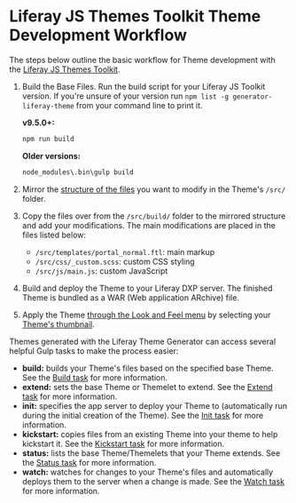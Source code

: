 # Liferay JS Themes Toolkit Theme Development Workflow

The steps below outline the basic workflow for Theme development with the [Liferay JS Themes Toolkit](./installing-the-theme-generator.md).

1. Build the Base Files. Run the build script for your Liferay JS Toolkit version. If you're unsure of your version run `npm list -g generator-liferay-theme` from your command line to print it.

    **v9.5.0+:**

    ```bash
    npm run build
    ```

    **Older versions:**

    ```bash
    node_modules\.bin\gulp build
    ```

1. Mirror the [structure of the files](./theme-anatomy.md) you want to modify in the Theme's `/src/` folder.

1. Copy the files over from the `/src/build/` folder to the mirrored structure and add your modifications. The main modifications are placed in the files listed below:

    * `/src/templates/portal_normal.ftl`: main markup
    * `/src/css/_custom.scss`: custom CSS styling
    * `/src/js/main.js`: custom JavaScript

1. Build and deploy the Theme to your Liferay DXP server. The finished Theme is bundled as a WAR (Web application ARchive) file.

1. Apply the Theme [through the Look and Feel menu](../../../../getting-started/changing-your-sites-appearance.md#change-your-sites-theme) by selecting your [Theme's thumbnail](../../developing-themes/customizing-configuration-settings/creating-a-thumbnail-preview.md).

<!-- Add note back once Developer mode docs are ported
```note::
  While developing your Theme, we recommend that you enable `Developer Mode <./using-developer-mode-with-themes.md>`_. This un-minifies JavaScript files and disables caching for CSS and FreeMarker template files, making the debugging process much easier.
```
-->

Themes generated with the Liferay Theme Generator can access several helpful Gulp tasks to make the process easier:

* **build:** builds your Theme's files based on the specified base Theme. See the [Build task](./running-theme-tasks/building-themes.md) for more information.
* **extend:** sets the base Theme or Themelet to extend. See the [Extend task](./running-theme-tasks/changing-the-base-theme.md) for more information.
* **init:** specifies the app server to deploy your Theme to (automatically run during the initial creation of the Theme). See the [Init task](./running-theme-tasks/configuring-your-themes-app-server.md) for more information.
* **kickstart:** copies files from an existing Theme into your theme to help kickstart it. See the [Kickstart task](./running-theme-tasks/copying-an-existing-themes-files.md) for more information.
* **status:** lists the base Theme/Themelets that your Theme extends. See the [Status task](./running-theme-tasks/listing-your-themes-extensions.md) for more information.
* **watch:** watches for changes to your Theme's files and automatically deploys them to the server when a change is made. See the [Watch task](./running-theme-tasks/previewing-theme-changes.md) for more information.
